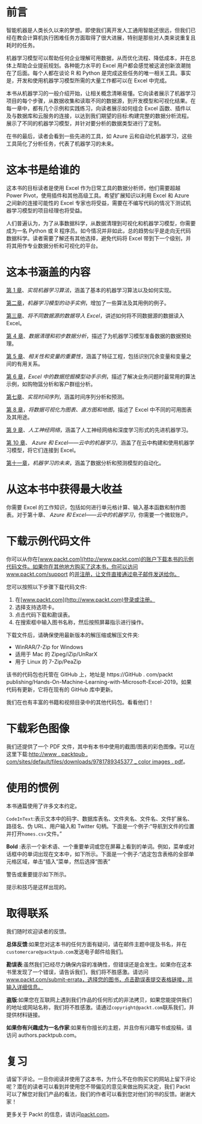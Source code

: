 <title>Preface</title> 

# 前言

智能机器是人类长久以来的梦想。即使我们离开发人工通用智能还很远，但我们已经在教会计算机执行困难任务方面取得了很大进展，特别是那些对人类来说重复且耗时的任务。

机器学习模型可以帮助任何企业理解可用数据，从而优化流程、降低成本，并在总体上帮助企业提前规划。各种能力水平的 Excel 用户都会感觉被这波创新浪潮抛在了后面。每个人都在谈论 R 和 Python 是完成这些任务的唯一相关工具。事实是，开发和使用机器学习模型所需的大量工作都可以在 Excel 中完成。

本书从机器学习的一般介绍开始，让相关概念清晰易懂。它向读者展示了机器学习项目的每个步骤，从数据收集和读取不同的数据源，到开发模型和可视化结果。在每一章中，都有几个示例和实践练习，向读者展示如何组合 Excel 函数、插件以及与数据库和云服务的连接，以达到我们期望的目标:构建完整的数据分析流程。展示了不同的机器学习模型，并针对要分析的数据类型进行了定制。

在书的最后，读者会看到一些先进的工具，如 Azure 云和自动化机器学习，这些工具简化了分析任务，代表了机器学习的未来。

<title>Who this book is for</title> 

# 这本书是给谁的

这本书的目标读者是使用 Excel 作为日常工具的数据分析师，他们需要超越 Power Pivot，使用插件和其他高级工具。希望扩展知识以利用 Excel 和 Azure 之间新的连接可能性的 Excel 专家也将受益，需要在不编写代码的情况下测试机器学习模型的项目经理也将受益。

人们普遍认为，为了从事数据科学，从数据清理到可视化和机器学习模型，你需要成为一名 Python 或 R 程序员。如今情况并非如此，总的趋势似乎是走向无代码数据科学。读者需要了解还有其他选择，避免代码将 Excel 带到下一个级别，并将其用作专业数据分析和可视化的平台。

<title>What this book covers</title> 

# 这本书涵盖的内容

[第 1 章](b0dde0bb-32ef-4535-9e19-7999e8e9a631.xhtml)、*实现机器学习算法*，涵盖了基本的机器学习算法以及如何实现。

[第二章](bc464bcc-1646-429a-8e08-6bc03153ed1b.xhtml)，*机器学习模型的动手实例*，增加了一些算法及其用例的例子。

[第三章](146c3aff-32a3-4008-8985-c1fd7db22739.xhtml)、*将不同数据源的数据导入 Excel*，讲述如何将不同数据源的数据读入 Excel。

[第 4 章](f93bc229-5658-466c-a7e2-ad082617bca9.xhtml)、*数据清理和初步数据分析*，描述了为机器学习模型准备数据的数据预处理。

[第 5 章](0da64bd8-0bc9-491b-875c-7ec7c35c6165.xhtml)、*相关性和变量的重要性*，涵盖了特征工程，包括识别冗余变量和变量之间的有用关系。

[第 6 章](f8d119b7-0a06-49f5-b1f6-7f0c220ff69c.xhtml)，*Excel 中的数据挖掘模型动手示例*，描述了解决业务问题时最常用的算法示例，如购物篮分析和客户群组分析。

[第七章](698f4b0b-685a-4d21-90a3-d7cd51552f86.xhtml)、*实现时间序列*，涵盖时间序列分析和预测。

[第 8 章](efe7e558-fdc7-436d-bd43-bfe0d3082bc4.xhtml)，*将数据可视化为图表、直方图和地图*，描述了 Excel 中不同的可用图表及其用途。

[第 9 章](d95ae6ae-d677-464b-97fb-915c2c2d2576.xhtml)、*人工神经网络*，涵盖了人工神经网络和深度学习形式的先进机器学习。

[第 10 章](c4a815b7-95bc-4573-89cf-0399d293e3f6.xhtml)、 *Azure 和 Excel——云中的机器学习*，涵盖了在云中构建和使用机器学习模型，将它们连接到 Excel。

[第十一章](43a243ee-8fa6-4890-a6e1-47c844d45feb.xhtml)，*机器学习的未来*，涵盖了数据分析和预测模型的自动化。

<title>To get the most out of this book</title> 

# 从这本书中获得最大收益

你需要 Excel 的工作知识，包括如何进行单元格计算、输入基本函数和制作图表。对于第十章、 *Azure 和 Excel——云中的机器学习*，你需要一个微软账户。

<title>Download the example code files</title> 

# 下载示例代码文件

你可以从你在[www.packt.com](http://www.packt.com)的账户下载本书的示例代码文件。如果你在其他地方购买了这本书，你可以访问 www.packt.com/support 的[并注册，让文件直接通过电子邮件发送给你。](http://www.packt.com/support)

您可以按照以下步骤下载代码文件:

1.  在[www.packt.com](http://www.packt.com)登录或注册。
2.  选择支持选项卡。
3.  点击代码下载和勘误表。
4.  在搜索框中输入图书名称，然后按照屏幕指示进行操作。

下载文件后，请确保使用最新版本的解压缩或解压文件夹:

*   WinRAR/7-Zip for Windows
*   适用于 Mac 的 Zipeg/iZip/UnRarX
*   用于 Linux 的 7-Zip/PeaZip

该书的代码包也托管在 GitHub 上，地址是 https://GitHub . com/packt publishing/Hands-On-Machine-Learning-with-Microsoft-Excel-2019。如果代码有更新，它将在现有的 GitHub 库中更新。

我们在也有丰富的书籍和视频目录中的其他代码包。看看他们！

<title>Download the color images</title> 

# 下载彩色图像

我们还提供了一个 PDF 文件，其中有本书中使用的截图/图表的彩色图像。可以在这里下载:[http://www . packtpub . com/sites/default/files/downloads/9781789345377 _ color images . pdf](http://www.packtpub.com/sites/default/files/downloads/9781789345377_ColorImages.pdf)。

<title>Conventions used</title> 

# 使用的惯例

本书通篇使用了许多文本约定。

`CodeInText`:表示文本中的码字、数据库表名、文件夹名、文件名、文件扩展名、路径名、伪 URL、用户输入和 Twitter 句柄。下面是一个例子:“导航到文件的位置并打开`homes.csv`文件。”

**Bold** :表示一个新术语、一个重要单词或您在屏幕上看到的单词。例如，菜单或对话框中的单词出现在文本中，如下所示。下面是一个例子:“选定包含表格的全部单元格区域，单击“插入”菜单，然后选择“图表”

警告或重要提示如下所示。

提示和技巧是这样出现的。

<title>Get in touch</title> 

# 取得联系

我们随时欢迎读者的反馈。

**总体反馈**:如果您对这本书的任何方面有疑问，请在邮件主题中提及书名，并在`customercare@packtpub.com`发送电子邮件给我们。

**勘误表**:虽然我们已经尽力确保内容的准确性，但错误还是会发生。如果你在这本书里发现了一个错误，请告诉我们，我们将不胜感激。请访问 www.packt.com/submit-errata，选择您的图书，点击勘误表提交表格链接，并输入详细信息。

**盗版**:如果您在互联网上遇到我们作品的任何形式的非法拷贝，如果您能提供我们的地址或网站名称，我们将不胜感激。请通过`copyright@packt.com`联系我们，并提供材料链接。

**如果你有兴趣成为一名作家**:如果有你擅长的主题，并且你有兴趣写书或投稿，请访问 authors.packtpub.com。

<title>Reviews</title> 

# 复习

请留下评论。一旦你阅读并使用了这本书，为什么不在你购买它的网站上留下评论呢？潜在的读者可以看到并使用您不带偏见的意见来做出购买决定，我们 Packt 可以了解您对我们产品的看法，我们的作者可以看到您对他们的书的反馈。谢谢大家！

更多关于 Packt 的信息，请访问[packt.com](http://www.packt.com/)。